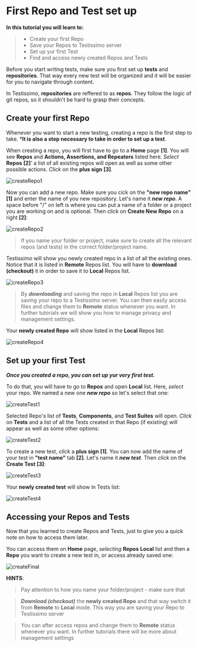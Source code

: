 # First Repo and Test set up

**In this tutorial you will learn to:**
> - Create your first Repo
> - Save your Repos to Testissimo server
> - Set up yur first Test
> - Find and access newly created Repos and Tests

Before you start writing tests, make sure you first set up **tests** and **repositories**. That way every new test will be organized and it will be easier for you to navigate through content.

In Testissimo, **repositories** are reffered to as **repos**. They follow the logic of git repos, so it shouldn't be hard to grasp their concepts.

## Create your first Repo
Whenever you want to start a new testing, creating a repo is the first step to take. ***It is also a step necessary to take in order to set up a test**. 

When creating a repo, you will first have to go to a **Home** page **[1]**. You will see **Repos** and **Actions, Assertions, and Repeaters** listed here. *Select* **Repos** **[2]**' a list of all existing repos will open as well as some other possible actions. *Click* on the **plus sign** **[3]**.

![createRepo1](https://testissimo.github.io/documentation/images/createRepo2.png)

Now you can add a new repo. Make sure you cick on the **"new repo name"** **[1]** and enter the name of you new repository. Let's name it ***new repo***. A space before "/" on left is where you can put a name of a folder or a project you are working on and is optional. Then click on **Create New Repo** on a right **[2]**:

![createRepo2](https://testissimo.github.io/documentation/images/createRepo3.png)

> If you name your folder or project, make sure to create all the relevant repos (and tests) in the correct folder/project name.

Testissimo will show you newly created repo in a list of all the existing ones. Notice that it is listed in **Remote** Repos list. You will have to **download** **(checkout)** it in order to save it to **Local** Repos list.

![createRepo3](https://testissimo.github.io/documentation/images/createRepo4.png)

> By ***downloading*** and saving the repo in **Local** Repos list you are saving your repo to a Testissimo server. You can then easily access files and change them to **Remote** status whenever you want. In further tutorials we will show you how to manage privacy and management settings.

Your **newly created Repo** will show listed in the **Local** Repos list:

![createRepo4](https://testissimo.github.io/documentation/images/createRepo5.png)

## Set up your first Test

***Once you created a repo, you can set up yur very first test.***

To do that, you will have to go to **Repos** and open **Local** list. Here, *select* your repo. We named a new one ***new repo*** so let's select that one:

![createTest1](https://testissimo.github.io/documentation/images/createTest0.png)

Selected Repo's list of **Tests**, **Components**, and **Test Suites** will open. *Click* on **Tests** and a list of all the Tests created in that Repo (if existing) will appear as well as some other options:

![createTest2](https://testissimo.github.io/documentation/images/createTest2.png)

To create a new test, *click* a **plus sign** **[1]**. You can now add the name of your test in **"test name"** tab **[2]**. Let's name it ***new test***. Then *click* on the **Create Test** **[3]**:

![createTest3](https://testissimo.github.io/documentation/images/createTest3.png)

Your **newly created test** will show in Tests list:

![createTest4](https://testissimo.github.io/documentation/images/createTest4.png)

## Accessing your Repos and Tests

Now that you learned to create Repos and Tests, just to give you a quick note on how to access them later.

You can access them on **Home** page, *selecting* **Repos** **Local** list and then a **Repo** you want to create a new test in, or access already saved one:

![createFinal](https://testissimo.github.io/documentation/images/createFinal0.png)

**HINTS**:
> Pay attention to how you name your folder/project - make sure that

> ***Download (checkout)*** the **newly created Repo** and that way switch it from **Remote** to **Local** mode. This way you are saving your Repo to Testissimo server

> You can after access repos and change them to **Remote** status whenever you want. In further tutorials there will be more about management settings









